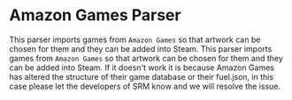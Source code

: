 # Amazon Games Parser

This parser imports games from `Amazon Games` so that artwork can be chosen for them and they can be added into Steam. This parser imports games from `Amazon Games` so that artwork can be chosen for them and they can be added into Steam. If it doesn't work it is because Amazon Games has altered the structure of their game database or their fuel.json, in this case please let the developers of SRM know and we will resolve the issue. 